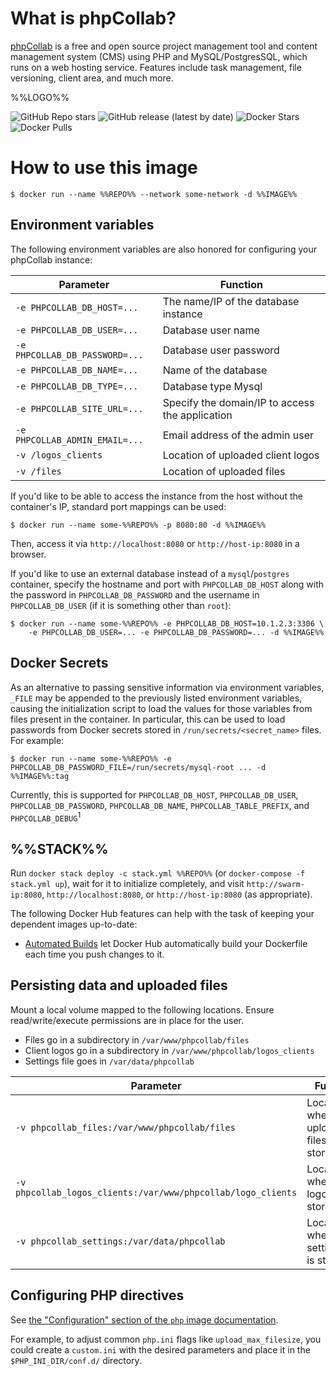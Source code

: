 # What is phpCollab?

[phpCollab](https:/phpcollab.com?utm_source=docker_hub&utm_medium=cpc&utm_campaign=docker_image) is a free and open source project management tool and content management system (CMS) using PHP and MySQL/PostgresSQL, which runs on a web hosting service. Features include task management, file versioning, client area, and much more.

%%LOGO%%

![GitHub Repo stars](https://img.shields.io/github/stars/phpcollab/phpcollab?color=2d609f&logo=github&style=for-the-badge&labelColor=6d6e71) ![GitHub release (latest by date)](https://img.shields.io/github/v/release/phpcollab/phpcollab?color=2d609f&logo=github&style=for-the-badge&labelColor=6d6e71) ![Docker Stars](https://img.shields.io/docker/stars/phpcollab/phpcollab?color=2d609f&logo=docker&logoColor=ffffff&style=for-the-badge&labelColor=6d6e71) ![Docker Pulls](https://img.shields.io/docker/pulls/phpcollab/phpcollab?color=2d609f&logo=docker&logoColor=ffffff&style=for-the-badge&labelColor=6d6e71)

# How to use this image

```console
$ docker run --name %%REPO%% --network some-network -d %%IMAGE%%
```

## Environment variables

The following environment variables are also honored for configuring your phpCollab instance:

| Parameter                      | Function                                        |
|--------------------------------|-------------------------------------------------|
| `-e PHPCOLLAB_DB_HOST=...`     | The name/IP of the database instance            |
| `-e PHPCOLLAB_DB_USER=...`     | Database user name                              |
| `-e PHPCOLLAB_DB_PASSWORD=...` | Database user password                          |
| `-e PHPCOLLAB_DB_NAME=...`     | Name of the database                            |
| `-e PHPCOLLAB_DB_TYPE=...`     | Database type Mysql                             |
| `-e PHPCOLLAB_SITE_URL=...`    | Specify the domain/IP to access the application |
| `-e PHPCOLLAB_ADMIN_EMAIL=...` | Email address of the admin user                 |
| `-v /logos_clients`            | Location of uploaded client logos               |
| `-v /files`                    | Location of uploaded files                      |

If you'd like to be able to access the instance from the host without the container's IP, standard port mappings can be used:

```console
$ docker run --name some-%%REPO%% -p 8080:80 -d %%IMAGE%%
```

Then, access it via `http://localhost:8080` or `http://host-ip:8080` in a browser.

If you'd like to use an external database instead of a `mysql`/`postgres` container, specify the hostname and port with `PHPCOLLAB_DB_HOST` along with the password in `PHPCOLLAB_DB_PASSWORD` and the username in `PHPCOLLAB_DB_USER` (if it is something other than `root`):

```console
$ docker run --name some-%%REPO%% -e PHPCOLLAB_DB_HOST=10.1.2.3:3306 \
    -e PHPCOLLAB_DB_USER=... -e PHPCOLLAB_DB_PASSWORD=... -d %%IMAGE%%
```

## Docker Secrets

As an alternative to passing sensitive information via environment variables, `_FILE` may be appended to the previously listed environment variables, causing the initialization script to load the values for those variables from files present in the container. In particular, this can be used to load passwords from Docker secrets stored in `/run/secrets/<secret_name>` files. For example:

```console
$ docker run --name some-%%REPO%% -e PHPCOLLAB_DB_PASSWORD_FILE=/run/secrets/mysql-root ... -d %%IMAGE%%:tag
```

Currently, this is supported for `PHPCOLLAB_DB_HOST`, `PHPCOLLAB_DB_USER`, `PHPCOLLAB_DB_PASSWORD`, `PHPCOLLAB_DB_NAME`, `PHPCOLLAB_TABLE_PREFIX`, and `PHPCOLLAB_DEBUG`<sup>1</sup>

## %%STACK%%

Run `docker stack deploy -c stack.yml %%REPO%%` (or `docker-compose -f stack.yml up`), wait for it to initialize completely, and visit `http://swarm-ip:8080`, `http://localhost:8080`, or `http://host-ip:8080` (as appropriate).

The following Docker Hub features can help with the task of keeping your dependent images up-to-date:

-	[Automated Builds](https://docs.docker.com/docker-hub/builds/) let Docker Hub automatically build your Dockerfile each time you push changes to it.

## Persisting data and uploaded files

Mount a local volume mapped to the following locations. Ensure read/write/execute permissions are in place for the user.

-	Files go in a subdirectory in `/var/www/phpcollab/files`
-	Client logos go in a subdirectory in `/var/www/phpcollab/logos_clients`
-	Settings file goes in `/var/data/phpcollab`

| Parameter                                                    | Function                                 |
|--------------------------------------------------------------|------------------------------------------|
| `-v phpcollab_files:/var/www/phpcollab/files`                | Location where uploaded files are stored |
| `-v phpcollab_logos_clients:/var/www/phpcollab/logo_clients` | Location where client logos are stored   |
| `-v phpcollab_settings:/var/data/phpcollab`                  | Location where settings.php is stored    |

## Configuring PHP directives

See [the "Configuration" section of the `php` image documentation](https://hub.docker.com/_/php/).

For example, to adjust common `php.ini` flags like `upload_max_filesize`, you could create a `custom.ini` with the desired parameters and place it in the `$PHP_INI_DIR/conf.d/` directory.
